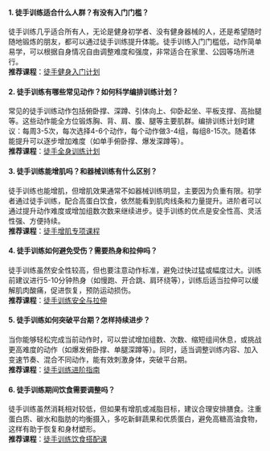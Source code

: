#### 1. 徒手训练适合什么人群？有没有入门门槛？

徒手训练几乎适合所有人，无论是健身初学者、没有健身器械的人，还是希望随时随地锻炼的朋友，都可以通过徒手训练提升体能。徒手训练入门门槛低，动作简单易学，可以根据自身情况自由调整难度和强度，非常适合在家里、公园等场所进行。  
**推荐课程**：[徒手健身入门计划](https://www.calorietech.com/training)

#### 2. 徒手训练有哪些常见动作？如何科学编排训练计划？

常见的徒手训练动作包括俯卧撑、深蹲、引体向上、仰卧起坐、平板支撑、高抬腿等。这些动作能全方位锻炼胸、背、肩、腹、腿等主要肌群。编排训练计划时建议：每周3-5次，每次选择4-6个动作，每个动作做3-4组，每组8-15次。随着体能提升可以逐步增加难度（如单手俯卧撑、爆发深蹲等）。  
**推荐课程**：[徒手全身训练计划](https://www.calorietech.com/training)

#### 3. 徒手训练能增肌吗？和器械训练有什么区别？

徒手训练也能增肌，但增肌效果通常不如器械训练明显，主要因为负重有限。初学者通过徒手训练，配合高蛋白饮食，依然能看到肌肉线条和力量提升。进阶者可以通过提升动作难度或增加组数次数来继续进步。徒手训练的优点是安全性高、灵活性强、方便持续。  
**推荐课程**：[徒手增肌专项课程](https://www.calorietech.com/training)

#### 4. 徒手训练如何避免受伤？需要热身和拉伸吗？

徒手训练虽然安全性较高，但也要注意动作标准，避免过快过猛或幅度过大。训练前建议进行5-10分钟热身（如慢跑、开合跳、肩环绕等），训练后适当拉伸可以缓解肌肉酸痛，促进恢复，预防运动损伤。  
**推荐课程**：[徒手训练安全与拉伸](https://www.calorietech.com/training)

#### 5. 徒手训练如何突破平台期？怎样持续进步？

当你能够轻松完成当前动作时，可以尝试增加组数、次数、缩短组间休息，或挑战更高难度的动作（如爆发俯卧撑、单腿深蹲等）。同时，适当调整训练内容、加入变速节奏、混合不同动作，能有效刺激身体，突破平台期。  
**推荐课程**：[徒手训练进阶指南](https://www.calorietech.com/training)

#### 6. 徒手训练期间饮食需要调整吗？

徒手训练虽然消耗相对较低，但如果有增肌或减脂目标，建议合理安排膳食。注重蛋白质、碳水和脂肪的均衡摄入，多吃新鲜蔬果和优质蛋白，避免高糖高油食物，这样有助于恢复和身材塑形。  
**推荐课程**：[徒手训练饮食搭配课](https://www.calorietech.com/training)